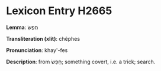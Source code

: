# Lexicon Entry H2665

**Lemma**: חֵפֶשׂ

**Transliteration (xlit)**: chêphes

**Pronunciation**: khay'-fes

**Description**:
from חָפַשׂ; something covert, i.e. a trick; search.
